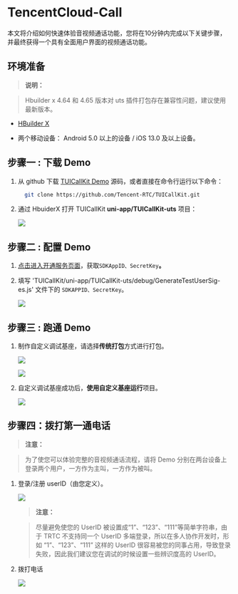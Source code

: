 # TencentCloud-Call
本文将介绍如何快速体验音视频通话功能，您将在10分钟内完成以下关键步骤，并最终获得一个具有全面用户界面的视频通话功能。
## 环境准备

> **说明：**
> 

> Hbuilder x 4.64 和 4.65 版本对 uts 插件打包存在兼容性问题，建议使用最新版本。
> 

- [HBuilder X](https://www.dcloud.io/hbuilderx.html)

- 两个移动设备： Android 5.0 以上的设备 / iOS 13.0 及以上设备。


## 步骤一 : 下载 Demo
1. 从 github 下载 [TUICallKit Demo](https://github.com/Tencent-RTC/TUICallKit/tree/main) 源码，或者直接在命令行运行以下命令：

   ``` bash
     git clone https://github.com/Tencent-RTC/TUICallKit.git
   ```
2. 通过 HbuiderX 打开 TUICallKit **uni-app/TUICallKit-uts** 项目：

   ![](https://write-document-release-1258344699.cos.ap-guangzhou.tencentcos.cn/100028028022/a22b1d4c4a8011f0930e525400bf7822.png)


## 步骤二 : 配置 Demo
1. [点击进入开通服务页面](https://trtc.io/document/59832?platform=android&product=call)，获取`SDKAppID、SecretKey`**。**

2. 填写 'TUICallKit/uni-app/TUICallKit-uts/debug/GenerateTestUserSig-es.js' 文件下的 `SDKAPPID、SecretKey`。

   ![](https://write-document-release-1258344699.cos.ap-guangzhou.tencentcos.cn/100028028022/d2570fba3aa711f0b95f5254005ef0f7.png)


## 步骤三 : 跑通 Demo
1. 制作自定义调试基座，请选择**传统打包**方式进行打包。

   ![](https://write-document-release-1258344699.cos.ap-guangzhou.tencentcos.cn/100028028022/aff32b2e3ac311f0aa9f5254001c06ec.png)


   ![](https://write-document-release-1258344699.cos.ap-guangzhou.tencentcos.cn/100028028022/f5a5b2f73ac611f0b0ce5254007c27c5.png)

2. 自定义调试基座成功后，**使用自定义基座运行**项目。

   ![](https://write-document-release-1258344699.cos.ap-guangzhou.tencentcos.cn/100028028022/dedf295d3ac711f0aa9f5254001c06ec.png)


## 步骤四：拨打第一通电话

> **注意：**
> 

> 为了使您可以体验完整的音视频通话流程，请将 Demo 分别在两台设备上登录两个用户，一方作为主叫，一方作为被叫。
> 

1. 登录/注册 userID（由您定义）。


   ![](https://write-document-release-1258344699.cos.ap-guangzhou.tencentcos.cn/100028028022/5c554cdb3ac811f09bbe525400454e06.png)
   

   > **注意：**
   > 

   > 尽量避免使您的 UserID 被设置成“1”、“123”、“111”等简单字符串，由于 TRTC 不支持同一个 UserID 多端登录，所以在多人协作开发时，形如 “1”、“123”、“111” 这样的 UserID 很容易被您的同事占用，导致登录失败，因此我们建议您在调试的时候设置一些辨识度高的 UserID。
   > 

2. 拨打电话


   ![](https://write-document-release-1258344699.cos.ap-guangzhou.tencentcos.cn/100028028022/43d567ad3ac911f09bbe525400454e06.png)
